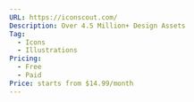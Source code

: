 ```yaml
---
URL: https://iconscout.com/
Description: Over 4.5 Million+ Design Assets
Tag:
  - Icons
  - Illustrations
Pricing:
  - Free
  - Paid
Price: starts from $14.99/month
---
```

